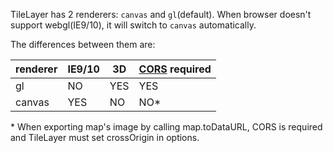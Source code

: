 TileLayer has 2 renderers: `canvas` and `gl`(default). When browser doesn't support webgl(IE9/10), it will switch to `canvas` automatically.

The differences between them are:

| renderer | IE9/10 | 3D  | [CORS](https://developer.mozilla.org/en-US/docs/Web/HTTP/Access_control_CORS) required |
| -------- | ------ | --- | -------------------------------------------------------------------------------------- |
| gl       | NO     | YES | YES                                                                                    |
| canvas   | YES    | NO  | NO\*                                                                                   |

\* When exporting map's image by calling map.toDataURL, CORS is required and TileLayer must set crossOrigin in options.
